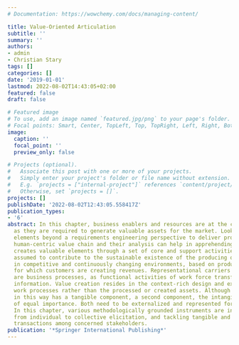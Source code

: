 ```yaml
---
# Documentation: https://wowchemy.com/docs/managing-content/

title: Value-Oriented Articulation
subtitle: ''
summary: ''
authors:
- admin
- Christian Stary
tags: []
categories: []
date: '2019-01-01'
lastmod: 2022-08-02T14:43:05+02:00
featured: false
draft: false

# Featured image
# To use, add an image named `featured.jpg/png` to your page's folder.
# Focal points: Smart, Center, TopLeft, Top, TopRight, Left, Right, BottomLeft, Bottom, BottomRight.
image:
  caption: ''
  focal_point: ''
  preview_only: false

# Projects (optional).
#   Associate this post with one or more of your projects.
#   Simply enter your project's folder or file name without extension.
#   E.g. `projects = ["internal-project"]` references `content/project/deep-learning/index.md`.
#   Otherwise, set `projects = []`.
projects: []
publishDate: '2022-08-02T12:43:05.558417Z'
publication_types:
- '6'
abstract: In this chapter, business enablers and resources are at the center of interest,
  as they are required to generate valuable assets for the market. Looking at those
  elements beyond a requirements engineering perspective to deliver products and services,
  human-centric value chain and their analysis can help in apprehending how an enterprise
  creates valuable elements through a set of core and support activities. Both are
  assumed to contribute to the sustainable existence of the producing organization
  in competitive and continuously changing environments, based on products or services
  for which customers are creating revenues. Representational carriers of work knowledge
  are business processes, as functional activities of work force transform goods and
  information. Value creation resides in the context-rich design and execution of
  work processes rather than the processed or created assets. Although value created
  in this way has a tangible component, a second component, the intangible part, is
  of equal importance. Both need to be externalized and represented for (re-)design.
  In this chapter, various methodologically grounded instruments are introduced, ranging
  from individual to collective elicitation, and tackling tangible and intangible
  transactions among concerned stakeholders.
publication: '*Springer International Publishing*'
---
```

